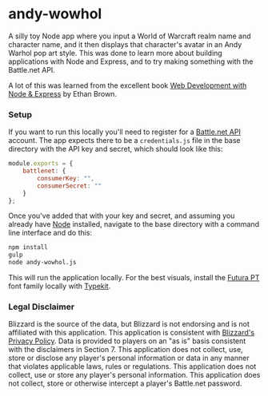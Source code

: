 # andy-wowhol

A silly toy Node app where you input a World of Warcraft realm name and character name, and it then displays that character's avatar in an Andy Warhol pop art style.
This was done to learn more about building applications with Node and Express, and to try making something with the Battle.net API.

A lot of this was learned from the excellent book [Web Development with Node & Express](http://shop.oreilly.com/product/0636920032977.do) by Ethan Brown.

### Setup

If you want to run this locally you'll need to register for a [Battle.net API](https://dev.battle.net/) account. The app expects there to be a `credentials.js` file in
the base directory with the API key and secret, which should look like this:

```javascript
module.exports = {
    battlenet: {
        consumerKey: "",
        consumerSecret: ""
    }
};
```

Once you've added that with your key and secret, and assuming you already have [Node](https://nodejs.org/) installed, navigate to the base directory with a command line
interface and do this:

```bash
npm install
gulp
node andy-wowhol.js
```

This will run the application locally. For the best visuals, install the [Futura PT](https://typekit.com/fonts/futura-pt) font family locally with
[Typekit](https://typekit.com/).

### Legal Disclaimer

Blizzard is the source of the data, but Blizzard is not endorsing and is not affiliated with this application. This application is consistent with
[Blizzard's Privacy Policy](http://us.blizzard.com/en-us/company/about/privacy.html). Data is provided to players on an "as is" basis consistent with the disclaimers
in Section 7. This application does not collect, use, store or disclose any player's personal information or data in any manner that violates applicable laws, rules
or regulations. This application does not collect, use or store any player's personal information. This application does not collect, store or otherwise intercept
a player's Battle.net password.
